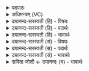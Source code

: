 <details><summary>पदपाठः</summary>

त्वया॑। हि। नः॒। पि॒तरः॑। सो॒म॒। पूर्वे॑। कर्मा॑णि। च॒क्रुः। प॒व॒मा॒न॒। धीराः॑। व॒न्वन्। अवा॑तः। प॒रि॒धीनिति॑ परि॒ऽधीन्। अप॑। ऊ॒र्णु॒। वी॒रेभिः॑। अश्वैः॑। म॒घवेति॑ म॒घऽवा॑। भ॒व॒। नः॒। ५३।
</details>

<details><summary>अधिमन्त्रम् (VC)</summary>

- पितरो देवताः
- शङ्ख ऋषिः
- त्रिष्टुप्
- धैवतः
</details>

<details><summary>दयानन्द-सरस्वती (हि) - विषयः</summary>

फिर उसी पूर्वोक्त विषय को अगले मन्त्र में कहा है ॥
</details>

<details><summary>दयानन्द-सरस्वती (हि) - पदार्थः</summary>

पदार्थान्वयभाषाः -  हे (पवमान) पवित्रस्वरूप पवित्र कर्मकर्त्ता और पवित्र करनेहारे (सोम) ऐश्वर्य्ययुक्त सन्तान (त्वया) तेरे साथ (नः) हमारे (पूर्वे) पूर्वज (धीराः) बुद्धिमान् (पितरः) पिता आदि ज्ञानी लोग जिन धर्मयुक्त (कर्माणि) कर्मों को (चक्रुः) करनेवाले हुए, (हि) उन्हीं का सेवन हम लोग भी करें (अवातः) हिंसाकर्मरहित (वन्वन्) धर्म का सेवन करते हुए सन्तान तू (वीरेभिः) वीर पुरुष और (अश्वैः) घोड़े आदि के साथ (नः) हमारे शत्रुओं की (परिधीन्) परिधि अर्थात् जिनमें चारों ओर से पदार्थों को धारण किया जाय, उन मार्गों को (अपोर्णु) आच्छादन कर और हमारे मध्य में (मघवा) धनवान् (भव) हूजिये ॥५३ ॥
</details>

<details><summary>दयानन्द-सरस्वती (हि) - भावार्थः</summary>

भावार्थभाषाः -  मनुष्य लोग अपने धार्मिक पिता आदि का अनुसरण कर और शत्रुओं को निवारण करके अपनी सेना के अङ्गों की प्रशंसा से युक्त हुए सुखी होवें ॥५३ ॥
</details>

<details><summary>दयानन्द-सरस्वती (सं) - विषयः</summary>

पुनस्तमेव विषयमाह ॥
</details>

<details><summary>दयानन्द-सरस्वती (सं) - पदार्थः</summary>

पदार्थान्वयभाषाः -  हे पवमान सोम ! त्वया सह नः पूर्वे धीराः पितरो यानि धर्म्याणि कर्माणि चक्रुस्तानि हि वयमप्यनुतिष्ठेम। अवातो वन्वन् त्वं वीरेभिरश्वैश्च सह नः शत्रून् परिधीनपोर्णु मघवा च भव ॥५३ ॥
</details>

<details><summary>दयानन्द-सरस्वती (सं) - भावार्थः</summary>

भावार्थभाषाः -  मनुष्याः स्वेषां धार्मिकाणां पितॄणामनुकरणं कृत्वा शत्रून्निवार्य्य स्वसेनाङ्गप्रशंसायुक्तास्सन्तः सुखिनः स्युः ॥५३ ॥
</details>

<details><summary>सविता जोशी ← दयानन्दः (म) - भावार्थः</summary>

भावार्थभाषाः -  माणसांनी आपल्या धार्मिक पित्याचे अनुकरण करावे व शत्रूंचे निवारण करून सेनेची सर्व अंगे प्रशंसनीय व मजबूत करावीत आणि सुखी व्हावे.
</details>